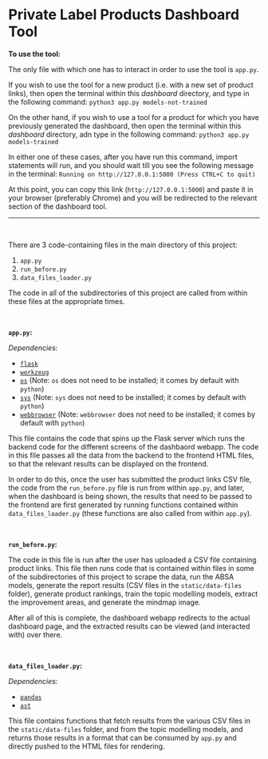 # Private Label Products Dashboard Tool

**To use the tool:**

The only file with which one has to interact in order to use the tool is `app.py`.

If you wish to use the tool for a new product (i.e. with a new set of product links), then open the terminal within this _dashboard_ directory, and type in the following command:
`python3 app.py models-not-trained`

On the other hand, if you wish to use a tool for a product for which you have previously generated the dashboard, then open the terminal within this _dashboard_ directory, adn type in the following command:
`python3 app.py models-trained`

In either one of these cases, after you have run this command, import statements will run, and you should wait till you see the following message in the terminal:
`Running on http://127.0.0.1:5000 (Press CTRL+C to quit)`

At this point, you can copy this link (`http://127.0.0.1:5000`) and paste it in your browser (preferably Chrome) and you will be redirected to the relevant section of the dashboard tool.

<hr>

<br>

There are 3 code-containing files in the main directory of this project:
1. `app.py`
2. `run_before.py`
3. `data_files_loader.py`

The code in all of the subdirectories of this project are called from within these files at the appropriate times.

<br>

**`app.py`:**

_Dependencies:_
- [`flask`](https://flask.palletsprojects.com/en/2.2.x/)
- [`werkzeug`](https://pypi.org/project/Werkzeug/)
- [`os`](https://docs.python.org/3/library/os.html) (Note: `os` does not need to be installed; it comes by default with `python`)
- [`sys`](https://docs.python.org/3/library/sys.html) (Note: `sys` does not need to be installed; it comes by default with `python`)
- [`webbrowser`](https://docs.python.org/3/library/webbrowser.html) (Note: `webbrowser` does not need to be installed; it comes by default with `python`)

This file contains the code that spins up the Flask server which runs the backend code for the different screens of the dashbaord webapp. The code in this file passes all the data from the backend to the frontend HTML files, so that the relevant results can be displayed on the frontend.

In order to do this, once the user has submitted the product links CSV file, the code from the `run_before.py` file is run from within `app.py`, and later, when the dashboard is being shown, the results that need to be passed to the frontend are first generated by running functions contained within `data_files_loader.py` (these functions are also called from within `app.py`).

<br>

**`run_before.py`:**

The code in this file is run after the user has uploaded a CSV file containing product links. This file then runs code that is contained within files in some of the subdirectories of this project to scrape the data, run the ABSA models, generate the report results (CSV files in the `static/data-files` folder), generate product rankings, train the topic modelling models, extract the improvement areas, and generate the mindmap image.

After all of this is complete, the dashboard webapp redirects to the actual dashboard page, and the extracted results can be viewed (and interacted with) over there.

<br>

**`data_files_loader.py`:**

_Dependencies:_
- [`pandas`](https://pandas.pydata.org/)
- [`ast`](https://docs.python.org/3/library/ast.html)

This file contains functions that fetch results from the various CSV files in the `static/data-files` folder, and from the topic modelling models, and returns those results in a format that can be consumed by `app.py` and directly pushed to the HTML files for rendering.
